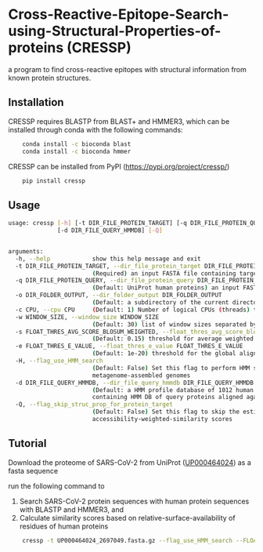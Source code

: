 # Cross-Reactive-Epitope-Search-using-Structural-Properties-of-proteins (CRESSP)
 a program to find cross-reactive epitopes with structural information from known protein structures.



## Installation 

CRESSP requires BLASTP from BLAST+ and HMMER3, which can be installed through conda with the following commands:

```sh
    conda install -c bioconda blast
    conda install -c bioconda hmmer
```

CRESSP can be installed from PyPI (https://pypi.org/project/cressp/)

```sh
    pip install cressp
```





## Usage

```sh
usage: cressp [-h] [-t DIR_FILE_PROTEIN_TARGET] [-q DIR_FILE_PROTEIN_QUERY] [-o DIR_FOLDER_OUTPUT] [-c CPU] [-w WINDOW_SIZE] [-s FLOAT_THRES_AVG_SCORE_BLOSUM_WEIGHTED] [-e FLOAT_THRES_E_VALUE] [-H]
              [-d DIR_FILE_QUERY_HMMDB] [-Q]


arguments:
  -h, --help            show this help message and exit
  -t DIR_FILE_PROTEIN_TARGET, --dir_file_protein_target DIR_FILE_PROTEIN_TARGET
                        (Required) an input FASTA file containing target protein sequences.
  -q DIR_FILE_PROTEIN_QUERY, --dir_file_protein_query DIR_FILE_PROTEIN_QUERY
                        (Default: UniProt human proteins) an input FASTA file containing query protein sequences.
  -o DIR_FOLDER_OUTPUT, --dir_folder_output DIR_FOLDER_OUTPUT
                        (Default: a subdirectory of the current directory) an output directory
  -c CPU, --cpu CPU     (Default: 1) Number of logical CPUs (threads) to use in the current compute node.
  -w WINDOW_SIZE, --window_size WINDOW_SIZE
                        (Default: 30) list of window sizes separated by comma. Example: 15,30,45
  -s FLOAT_THRES_AVG_SCORE_BLOSUM_WEIGHTED, --float_thres_avg_score_blosum_weighted FLOAT_THRES_AVG_SCORE_BLOSUM_WEIGHTED
                        (Default: 0.15) threshold for average weighted BLOSOM62 alignment score for filtering aligned sequences
  -e FLOAT_THRES_E_VALUE, --float_thres_e_value FLOAT_THRES_E_VALUE
                        (Default: 1e-20) threshold for the global alignment e-value in a scientific notation Example: 1e-3
  -H, --flag_use_HMM_search
                        (Default: False) Set this flag to perform HMM search in addition to BLASTP search. HMM profile search is performed with HMMER3. The search usually takes several hours for
                        metagenome-assembled genomes
  -d DIR_FILE_QUERY_HMMDB, --dir_file_query_hmmdb DIR_FILE_QUERY_HMMDB
                        (Default: a HMM profile database of 1012 human proteins searched against UniProt Pan Proteomes. These proteins consist of experimentally validated human autoantigens) a file
                        containing HMM DB of query proteins aligned against pan-proteomes
  -Q, --flag_skip_struc_prop_for_protein_target
                        (Default: False) Set this flag to skip the estimation of structural properties of target proteins. Only structural properties of query proteins will be used to calculate
                        accessibility-weighted-similarity scores
```





## Tutorial

Download the proteome of SARS-CoV-2 from UniProt ([UP000464024](https://www.uniprot.org/proteomes/UP000464024)) as a fasta sequence



run the following command to 

1. Search SARS-CoV-2 protein sequences with human protein sequences with BLASTP and HMMER3, and
2. Calculate similarity scores based on relative-surface-availability of residues of human proteins

```sh
    cressp -t UP000464024_2697049.fasta.gz --flag_use_HMM_search --FLOAT_THRES_E_VALUE 5e-2 --cpu 2
```



